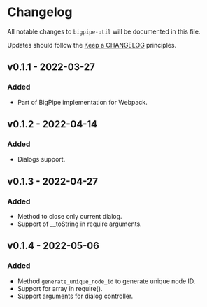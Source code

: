 # Changelog

All notable changes to `bigpipe-util` will be documented in this file.

Updates should follow the [Keep a CHANGELOG](http://keepachangelog.com/) principles.

## v0.1.1 - 2022-03-27

### Added
- Part of BigPipe implementation for Webpack.

## v0.1.2 - 2022-04-14

### Added
- Dialogs support.

## v0.1.3 - 2022-04-27

### Added
- Method to close only current dialog.
- Support of __toString in require arguments.

## v0.1.4 - 2022-05-06

### Added
- Method `generate_unique_node_id` to generate unique node ID.
- Support for array in require().
- Support arguments for dialog controller.

